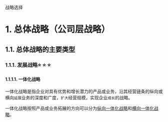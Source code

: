 战略选择

# 1. 总体战略（公司层战略）

## 1.1. 总体战略的主要类型

### 1.1.1. 发展战略:star: :star: :star: 

#### 1.1.1.1. 一体化战略

一体化战略是指企业对具有优势和增长潜力的产品或业务，沿其经营链条的纵向或横向`延展`业务的深度和广度，`扩大`经营规模，实现企业`成长`的战略。

一体化战略按照产品或业务拓展的方向可以分为[纵向一体化战略](../../../../CPA6in1/CPA6in1/6战略/战略选择.总体战略.一体化战略.纵向一体化战略.docx)和[横向一体化战略](../../../../CPA6in1/CPA6in1/6战略/战略选择.发展战略.一体化战略.横向一体化战略.md)。

